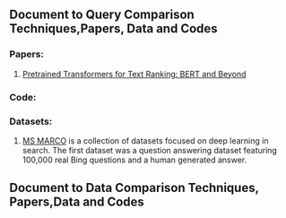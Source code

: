 ## Document to Query Comparison Techniques,Papers, Data and Codes
### Papers:
1. [Pretrained Transformers for Text Ranking: BERT and Beyond](https://arxiv.org/abs/2010.06467)

### Code:


### Datasets:
1. [MS MARCO](https://microsoft.github.io/msmarco/) is a collection of datasets focused on deep learning in search. The first dataset was a question answering dataset featuring 100,000 real Bing questions and a human generated answer. 

## Document to Data Comparison Techniques, Papers,Data and Codes
